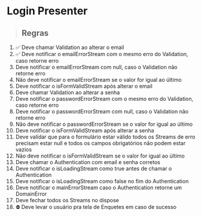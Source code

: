 # Login Presenter

> ## Regras

1. ✅ Deve chamar Validation ao alterar o email
2. ✅ Deve notificar o emailErrorStream com o mesmo erro do Validation, caso retorne erro
3. Deve notificar o emailErrorStream com null, caso o Validation não retorne erro
4. Não deve notificar o emailErrorStream se o valor for igual ao último
5. Deve notificar o isFormValidStream após alterar o email
6. Deve chamar Validation ao alterar a senha
7. Deve notificar o passwordErrorStream com o mesmo erro do Validation, caso retorne erro
8. Deve notificar o passwordErrorStream com null, caso o Validation não retorne erro
9. Não deve notificar o passwordErrorStream se o valor for igual ao último
10. Deve notificar o isFormValidStream após alterar a senha
11. Deve validar que para o formulário estar válido todos os Streams de erro precisam estar null e todos os campos obrigatórios não podem estar vazios
12. Não deve notificar o isFormValidStream se o valor for igual ao último
13. Deve chamar o Authentication com email e senha corretos
14. Deve notificar o isLoadingStream como true antes de chamar o Authentication
15. Deve notificar o isLoadingStream como false no fim do Authentication
16. Deve notificar o mainErrorStream caso o Authentication retorne um DomainError
17. Deve fechar todos os Streams no dispose
19. ⛔ Deve levar o usuário pra tela de Enquetes em caso de sucesso
